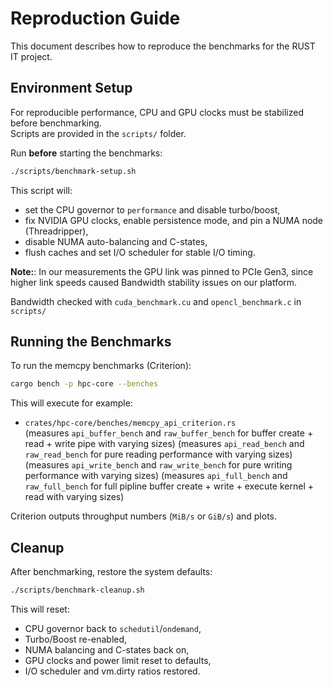 # Reproduction Guide

This document describes how to reproduce the benchmarks for the RUST IT project.

## Environment Setup

For reproducible performance, CPU and GPU clocks must be stabilized before benchmarking.  
Scripts are provided in the `scripts/` folder.

Run **before** starting the benchmarks:

```bash
./scripts/benchmark-setup.sh
```

This script will:
- set the CPU governor to `performance` and disable turbo/boost,
- fix NVIDIA GPU clocks, enable persistence mode, and pin a NUMA node (Threadripper),
- disable NUMA auto-balancing and C-states,
- flush caches and set I/O scheduler for stable I/O timing.

**Note:**: In our measurements the GPU link was pinned to PCIe Gen3,
since higher link speeds caused Bandwidth stability issues on our platform.

Bandwidth checked with `cuda_benchmark.cu` and `opencl_benchmark.c` in `scripts/`

## Running the Benchmarks

To run the memcpy benchmarks (Criterion):

```bash
cargo bench -p hpc-core --benches
```

This will execute for example:

- `crates/hpc-core/benches/memcpy_api_criterion.rs`  
  (measures `api_buffer_bench` and `raw_buffer_bench` for buffer create + read + write pipe with varying sizes)
  (measures `api_read_bench` and `raw_read_bench` for pure reading performance with varying sizes)
  (measures `api_write_bench` and `raw_write_bench` for pure writing performance with varying sizes)
  (measures `api_full_bench` and `raw_full_bench` for full pipline buffer create + write + execute kernel + read with varying sizes)

Criterion outputs throughput numbers (`MiB/s` or `GiB/s`) and plots.

## Cleanup

After benchmarking, restore the system defaults:

```bash
./scripts/benchmark-cleanup.sh
```

This will reset:
- CPU governor back to `schedutil`/`ondemand`,
- Turbo/Boost re-enabled,
- NUMA balancing and C-states back on,
- GPU clocks and power limit reset to defaults,
- I/O scheduler and vm.dirty ratios restored.
